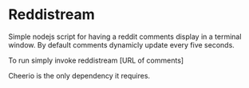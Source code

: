 Reddistream
=============

Simple nodejs script for having a reddit comments display in a terminal window.
By default comments dynamicly update every five seconds.

To run simply invoke reddistream [URL of comments]

Cheerio is the only dependency it requires.
